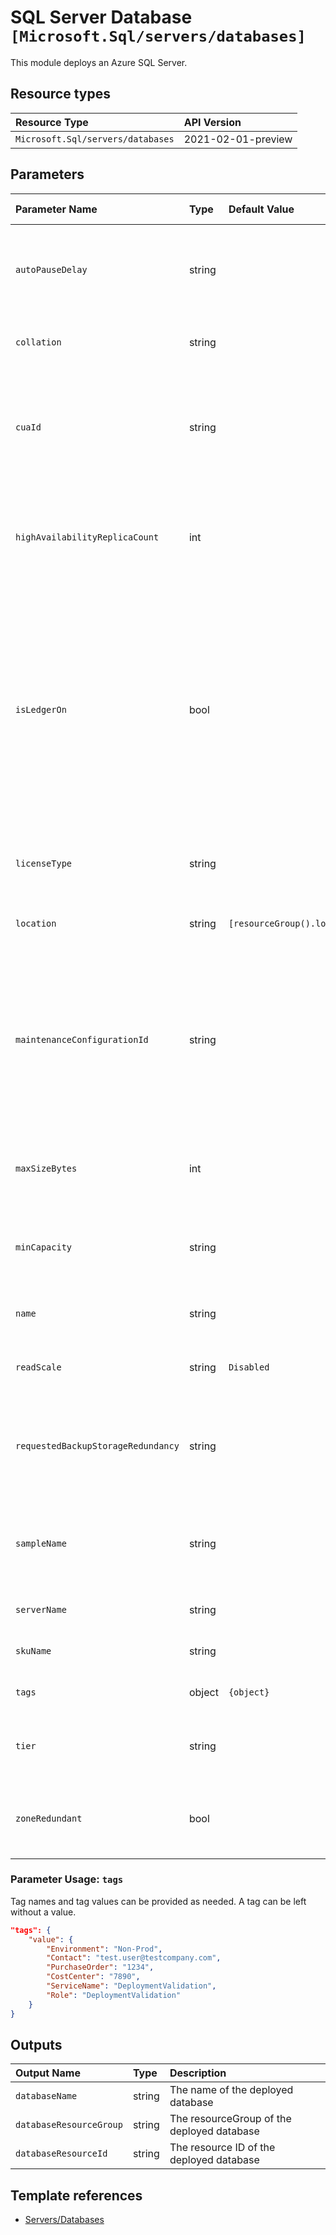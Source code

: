 # SQL Server Database `[Microsoft.Sql/servers/databases]`

This module deploys an Azure SQL Server.

## Resource types

| Resource Type | API Version |
| :-- | :-- |
| `Microsoft.Sql/servers/databases` | 2021-02-01-preview |

## Parameters

| Parameter Name | Type | Default Value | Possible Values | Description |
| :-- | :-- | :-- | :-- | :-- |
| `autoPauseDelay` | string |  |  | Optional. Time in minutes after which database is automatically paused. |
| `collation` | string |  |  | Optional. The collation of the database. |
| `cuaId` | string |  |  | Optional. Customer Usage Attribution ID (GUID). This GUID must be previously registered |
| `highAvailabilityReplicaCount` | int |  |  | Optional. The number of readonly secondary replicas associated with the database. |
| `isLedgerOn` | bool |  |  | Optional. Whether or not this database is a ledger database, which means all tables in the database are ledger tables. Note: the value of this property cannot be changed after the database has been created. |
| `licenseType` | string |  |  | Optional. The license type to apply for this database. |
| `location` | string | `[resourceGroup().location]` |  | Optional. Location for all resources. |
| `maintenanceConfigurationId` | string |  |  | Optional. Maintenance configuration ID assigned to the database. This configuration defines the period when the maintenance updates will occur. |
| `maxSizeBytes` | int |  |  | Optional. The max size of the database expressed in bytes. |
| `minCapacity` | string |  |  | Optional. Minimal capacity that database will always have allocated. |
| `name` | string |  |  | Required. The name of the database. |
| `readScale` | string | `Disabled` | `[Enabled, Disabled]` | Optional. The state of read-only routing. |
| `requestedBackupStorageRedundancy` | string |  | `[Geo, Local, Zone, ]` | Optional. The storage account type to be used to store backups for this database. |
| `sampleName` | string |  |  | Optional. The name of the sample schema to apply when creating this database. |
| `serverName` | string |  |  | Required. The Name of SQL Server |
| `skuName` | string |  |  | Required. The name of the SKU. |
| `tags` | object | `{object}` |  | Optional. Tags of the resource. |
| `tier` | string |  |  | Optional. The tier or edition of the particular SKU. |
| `zoneRedundant` | bool |  |  | Optional. Whether or not this database is zone redundant. |

### Parameter Usage: `tags`

Tag names and tag values can be provided as needed. A tag can be left without a value.

```json
"tags": {
    "value": {
        "Environment": "Non-Prod",
        "Contact": "test.user@testcompany.com",
        "PurchaseOrder": "1234",
        "CostCenter": "7890",
        "ServiceName": "DeploymentValidation",
        "Role": "DeploymentValidation"
    }
}
```

## Outputs

| Output Name | Type | Description |
| :-- | :-- | :-- |
| `databaseName` | string | The name of the deployed database |
| `databaseResourceGroup` | string | The resourceGroup of the deployed database |
| `databaseResourceId` | string | The resource ID of the deployed database |

## Template references

- [Servers/Databases](https://docs.microsoft.com/en-us/azure/templates/Microsoft.Sql/2021-02-01-preview/servers/databases)
